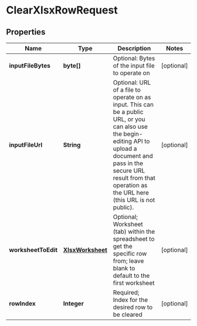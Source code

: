 
# ClearXlsxRowRequest

## Properties
Name | Type | Description | Notes
------------ | ------------- | ------------- | -------------
**inputFileBytes** | **byte[]** | Optional: Bytes of the input file to operate on |  [optional]
**inputFileUrl** | **String** | Optional: URL of a file to operate on as input.  This can be a public URL, or you can also use the begin-editing API to upload a document and pass in the secure URL result from that operation as the URL here (this URL is not public). |  [optional]
**worksheetToEdit** | [**XlsxWorksheet**](XlsxWorksheet.md) | Optional; Worksheet (tab) within the spreadsheet to get the specific row from; leave blank to default to the first worksheet |  [optional]
**rowIndex** | **Integer** | Required; Index for the desired row to be cleared |  [optional]



